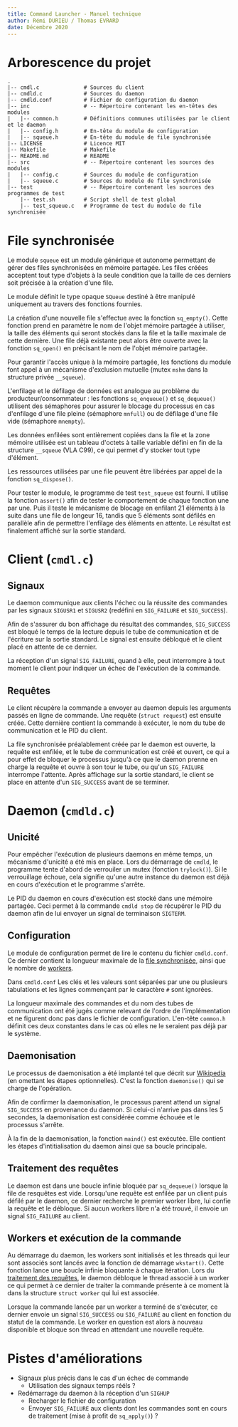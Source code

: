```yaml
---
title: Command Launcher - Manuel technique
author: Rémi DURIEU / Thomas EVRARD
date: Décembre 2020
---
```


# Arborescence du projet

```
.
|-- cmdl.c              # Sources du client
|-- cmdld.c             # Sources du daemon
|-- cmdld.conf          # Fichier de configuration du daemon
|-- inc                 # -- Répertoire contenant les en-têtes des modules
|   |-- common.h        # Définitions communes utilisées par le client et le daemon
|   |-- config.h        # En-tête du module de configuration
|   |-- squeue.h        # En-tête du module de file synchronisée
|-- LICENSE             # Licence MIT
|-- Makefile            # Makefile
|-- README.md           # README
|-- src                 # -- Répertoire contenant les sources des modules
|   |-- config.c        # Sources du module de configuration
|   |-- squeue.c        # Sources du module de file synchronisée
|-- test                # -- Répertoire contenant les sources des programmes de test
    |-- test.sh         # Script shell de test global
    |-- test_squeue.c   # Programme de test du module de file synchronisée
```

# File synchronisée

Le module `squeue` est un module générique et autonome permettant de
gérer des files synchronisées en mémoire partagée. Les files créées
acceptent tout type d'objets à la seule condition que la taille de ces
derniers soit précisée à la création d'une file.

Le module définit le type opaque `SQueue` destiné à être manipulé
uniquement au travers des fonctions fournies.

La création d'une nouvelle file s'effectue avec la fonction
`sq_empty()`. Cette fonction prend en paramètre le nom de l'objet
mémoire partagée à utiliser, la taille des éléments qui seront stockés
dans la file et la taille maximale de cette dernière. Une file déjà
existante peut alors être ouverte avec la fonction `sq_open()` en
précisant le nom de l'objet mémoire partagée.

Pour garantir l'accès unique à la mémoire partagée, les fonctions du
module font appel à un mécanisme d'exclusion mutuelle (mutex `mshm` dans
la structure privée `__squeue`).

L'enfilage et le défilage de données est analogue au problème du
producteur/consommateur : les fonctions `sq_enqueue()` et `sq_dequeue()`
utilisent des sémaphores pour assurer le blocage du processus en cas
d'enfilage d'une file pleine (sémaphore `mnfull`) ou de défilage d'une
file vide (sémaphore `mnempty`).

Les données enfilées sont entièrement copiées dans la file et la zone
mémoire utilisée est un tableau d'octets à taille variable défini en fin
de la structure `__squeue` (VLA C99), ce qui permet d'y stocker tout
type d'élément.

Les ressources utilisées par une file peuvent être libérées par appel de
la fonction `sq_dispose()`.

Pour tester le module, le programme de test `test_squeue` est fourni. Il
utilise la fonction `assert()` afin de tester le comportement de chaque
fonction une par une. Puis il teste le mécanisme de blocage en enfilant
21 éléments à la suite dans une file de longeur 16, tandis que 5
éléments sont défilés en parallèle afin de permettre l'enfilage des
éléments en attente. Le résultat est finalement affiché sur la sortie
standard.

# Client (`cmdl.c`)

## Signaux

Le daemon communique aux clients l'échec ou la réussite des commandes
par les signaux `SIGUSR1` et `SIGUSR2` (redéfini en `SIG_FAILURE` et
`SIG_SUCCESS`).

Afin de s'assurer du bon affichage du résultat des commandes,
`SIG_SUCCESS` est bloqué le temps de la lecture depuis le tube de
communication et de l'écriture sur la sortie standard. Le signal est
ensuite débloqué et le client placé en attente de ce dernier.

La réception d'un signal `SIG_FAILURE`, quand à elle, peut interrompre à
tout moment le client pour indiquer un échec de l'exécution de la
commande.

## Requêtes

Le client récupère la commande a envoyer au daemon depuis les arguments
passés en ligne de commande. Une requête (`struct request`) est ensuite
créée. Cette dernière contient la commande à exécuter, le nom du tube de
communication et le PID du client.

La file synchronisée préalablement créée par le daemon est ouverte, la
requête est enfilée, et le tube de communication est créé et ouvert, ce
qui a pour effet de bloquer le processus jusqu'à ce que le daemon prenne
en charge la requête et ouvre à son tour le tube, ou qu'un `SIG_FAILURE`
interrompe l'attente. Après affichage sur la sortie standard, le client se
place en attente d'un `SIG_SUCCESS` avant de se terminer.

# Daemon (`cmdld.c`)

## Unicité

Pour empêcher l'exécution de plusieurs daemons en même temps, un
mécanisme d'unicité a été mis en place. Lors du démarrage de `cmdld`, le
programme tente d'abord de verrouiler un mutex (fonction `trylock()`).
Si le verrouillage échoue, cela signifie qu'une autre instance du daemon
est déjà en cours d'exécution et le programme s'arrête.

Le PID du daemon en cours d'exécution est stocké dans une mémoire
partagée. Ceci permet à la commande `cmdld stop` de récupérer le PID du
daemon afin de lui envoyer un signal de terminaison `SIGTERM`.

## Configuration

Le module de configuration permet de lire le contenu du fichier `cmdld.conf`.
Ce dernier contient la longueur maximale de la
[file synchronisée](#file-synchronisée), ainsi que le nombre de
[workers](#workers).

Dans `cmdld.conf` Les clés et les valeurs sont séparées par une ou
plusieurs tabulations et les lignes commençant par le caractère `#` sont
ignorées.

La longueur maximale des commandes et du nom des tubes de communication
ont été jugés comme relevant de l'ordre de l'implémentation et ne
figurent donc pas dans le fichier de configuration. L'en-tête `common.h`
définit ces deux constantes dans le cas où elles ne le seraient pas déjà
par le système.

## Daemonisation

Le processus de daemonisation a été implanté tel que décrit sur
[Wikipedia](https://en.wikipedia.org/wiki/Daemon_(computing)#Unix-like_systems)
(en omettant les étapes optionnelles). C'est la fonction `daemonise()`
qui se charge de l'opération.

Afin de confirmer la daemonisation, le processus parent attend un signal
`SIG_SUCCESS` en provenance du daemon. Si celui-ci n'arrive pas dans les 5
secondes, la daemonisation est considérée comme échouée et le processus
s'arrête.

À la fin de la daemonisation, la fonction `maind()` est exécutée. Elle contient
les étapes d'intitialisation du daemon ainsi que sa boucle principale.

## Traitement des requêtes

Le daemon est dans une boucle infinie bloquée par `sq_dequeue()` lorsque la
file de resquêtes est vide. Lorsqu'une requête est enfilée par un client puis
défilé par le daemon, ce dernier recherche le premier worker libre, lui confie
la requête et le débloque. Si aucun workers libre n'a été trouvé, il envoie un
signal `SIG_FAILURE` au client.

## Workers et exécution de la commande

Au démarrage du daemon, les workers sont initialisés et les threads qui leur
sont associés sont lancés avec la fonction de démarrage `wkstart()`. Cette
fonction lance une boucle infinie bloquante à chaque itération. Lors du
[traitement des requêtes](#traitement-des-reequêtes), le daemon débloque le
thread associé à un worker ce qui permet à ce dernier de traiter la commande
présente à ce moment là dans la structure `struct worker` qui lui est associée.

Lorsque la commande lancée par un worker a terminé de s'exécuter, ce dernier
envoie un signal `SIG_SUCCESS` ou `SIG_FAILURE` au client en fonction
du statut de la commande. Le worker en question est alors à nouveau disponible
et bloque son thread en attendant une nouvelle requête.

# Pistes d'améliorations

- Signaux plus précis dans le cas d'un échec de commande
    - Utilisation des signaux temps rééls ?
- Redémarrage du daemon à la réception d'un `SIGHUP`
    - Recharger le fichier de configuration
    - Envoyer `SIG_FAILURE` aux clients dont les commandes sont en cours de
    traitement (mise à profit de `sq_apply()`) ?


